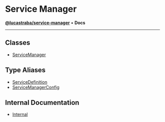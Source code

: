 # Service Manager

[**@lucastraba/service-manager**](README.md) • **Docs**

---

## Classes

- [ServiceManager](classes/ServiceManager.md)

## Type Aliases

- [ServiceDefinition](type-aliases/ServiceDefinition.md)
- [ServiceManagerConfig](type-aliases/ServiceManagerConfig.md)

## Internal Documentation

- [Internal](-internal-/README.md)
